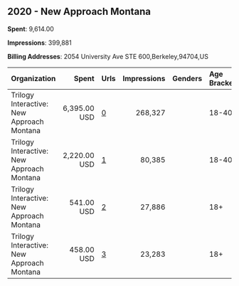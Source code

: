 ## 2020 - New Approach Montana 
**Spent**: 9,614.00

**Impressions**: 399,881

**Billing Addresses**: 2054 University Ave STE 600,Berkeley,94704,US

|Organization|Spent|Urls|Impressions|Genders|Age Brackets|Country Codes|
|:---|---:|:---|---:|:---|:---|:---|
|Trilogy Interactive: New Approach Montana|6,395.00 USD|[0](https://www.snap.com/political-ads/asset/923834a9ec1b8fe699ea9bcd4a31abbed38c8ee58ab752140850c949895deb54?mediaType=mp4)|268,327||18-40|united states|
|Trilogy Interactive: New Approach Montana|2,220.00 USD|[1](https://www.snap.com/political-ads/asset/34c1b359ef8827ee183ff9a70117059f0961a7878139a5f74980b4acd7276403?mediaType=mov)|80,385||18-40|united states|
|Trilogy Interactive: New Approach Montana|541.00 USD|[2](https://www.snap.com/political-ads/asset/445971cf7b684ddbfe73660f1a93497612352a4e6d6854a152381bf32061089b?mediaType=mov)|27,886||18+|united states|
|Trilogy Interactive: New Approach Montana|458.00 USD|[3](https://www.snap.com/political-ads/asset/005c86a9d5f522008ce455469b7a6457eb838b4fed35dec13afe684f39adf37c?mediaType=mp4)|23,283||18+|united states|
